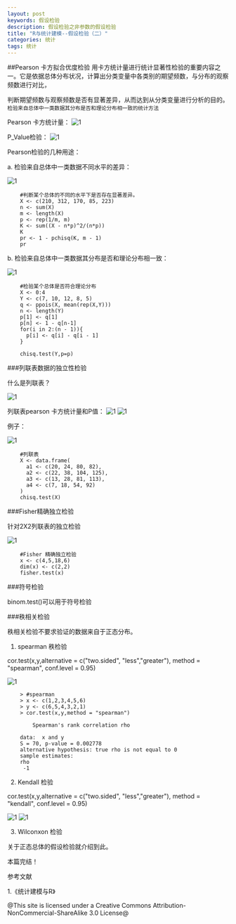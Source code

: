 ```yaml
---
layout: post
keywords: 假设检验
description: 假设检验之非参数的假设检验
title: "R与统计建模--假设检验（二）"
categories: 统计
tags: 统计
---
```

##Pearson 卡方拟合优度检验
用卡方统计量进行统计显著性检验的重要内容之一。它是依据总体分布状况，计算出分类变量中各类别的期望频数，与分布的观察频数进行对比，

判断期望频数与观察频数是否有显著差异，从而达到从分类变量进行分析的目的。`检验来自总体中一类数据其分布是否和理论分布相一致的统计方法`

Pearson 卡方统计量：
![1](/public/img/posts/jiashejianyan2pearsonk1.png)

P_Value检验：
![1](/public/img/posts/jiashejianyan2pearsonp1.png)

Pearson检验的几种用途：

a. 检验来自总体中一类数据不同水平的差异：

![1](/public/img/posts/jiashejianyan2pearsonq2.png)

		#判断某个总体的不同的水平下是否存在显著差异。
		X <- c(210, 312, 170, 85, 223)
		n <- sum(X)
		m <- length(X)
		p <- rep(1/m, m)
		K <- sum((X - n*p)^2/(n*p))
		K
		pr <- 1 - pchisq(K, m - 1)
		pr


b. 检验来自总体中一类数据其分布是否和理论分布相一致：

![1](/public/img/posts/jiashejianyan2pearsonq1.png)

		#检验某个总体是否符合理论分布
		X <- 0:4
		Y <- c(7, 10, 12, 8, 5)
		q <- ppois(X, mean(rep(X,Y)))
		n <- length(Y)
		p[1] <- q[1]
		p[n] <- 1 - q[n-1]
		for(i in 2:(n - 1)){
		  p[i] <- q[i] - q[i - 1]
		}

		chisq.test(Y,p=p)

###列联表数据的独立性检验

什么是列联表？

![1](/public/img/posts/jiashejianyan2lianliebiao2.png)

列联表pearson 卡方统计量和P值：
![1](/public/img/posts/jiashejianyan2lianliebiaoK.png) 
![1](/public/img/posts/jiashejianyan2lielianbiaop.png)

例子：

![1](/public/img/posts/jiashejianyan2lianliebiaoq1.png) 

		#列联表
		X <- data.frame(
		  a1 <- c(20, 24, 80, 82),
		  a2 <- c(22, 38, 104, 125),
		  a3 <- c(13, 28, 81, 113),
		  a4 <- c(7, 18, 54, 92)
		)
		chisq.test(X)

###Fisher精确独立检验

针对2X2列联表的独立检验

![1](/public/img/posts/jiashejianyan2fisherq.png)

		#Fisher 精确独立检验
		x <- c(4,5,18,6)
		dim(x) <- c(2,2)
		fisher.test(x)

###符号检验

binom.test()可以用于符号检验

###秩相关检验

秩相关检验不要求验证的数据来自于正态分布。

1. spearman 秩检验

cor.test(x,y,alternative = c("two.sided", "less","greater"), method = "spearman", conf.level = 0.95)

![1](/public/img/posts/jiashejianyan2spearman.png)

		> #spearman
		> x <- c(1,2,3,4,5,6)
		> y <- c(6,5,4,3,2,1)
		> cor.test(x,y,method = "spearman")

			Spearman's rank correlation rho

		data:  x and y
		S = 70, p-value = 0.002778
		alternative hypothesis: true rho is not equal to 0
		sample estimates:
		rho 
		 -1 

2. Kendall 检验

cor.test(x,y,alternative = c("two.sided", "less","greater"), method = "kendall", conf.level = 0.95)

![1](/public/img/posts/jiashejianyan2kendall1.png)
![1](/public/img/posts/jiashejianyan2kendall2.png)

3. Wilconxon 检验

		
关于正态总体的假设检验就介绍到此。

本篇完结！

参考文献

1.《统计建模与R》

@This site is licensed under a Creative Commons Attribution-NonCommercial-ShareAlike 3.0 License@